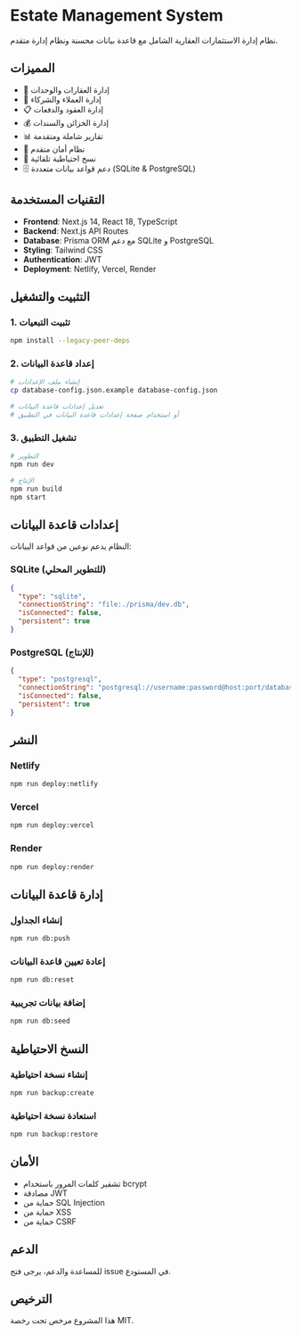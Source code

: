 # Estate Management System

نظام إدارة الاستثمارات العقارية الشامل مع قاعدة بيانات محسنة ونظام إدارة متقدم.

## المميزات

- 🏢 إدارة العقارات والوحدات
- 👥 إدارة العملاء والشركاء
- 📋 إدارة العقود والدفعات
- 💰 إدارة الخزائن والسندات
- 📊 تقارير شاملة ومتقدمة
- 🔐 نظام أمان متقدم
- 💾 نسخ احتياطية تلقائية
- 🗄️ دعم قواعد بيانات متعددة (SQLite & PostgreSQL)

## التقنيات المستخدمة

- **Frontend**: Next.js 14, React 18, TypeScript
- **Backend**: Next.js API Routes
- **Database**: Prisma ORM مع دعم SQLite و PostgreSQL
- **Styling**: Tailwind CSS
- **Authentication**: JWT
- **Deployment**: Netlify, Vercel, Render

## التثبيت والتشغيل

### 1. تثبيت التبعيات

```bash
npm install --legacy-peer-deps
```

### 2. إعداد قاعدة البيانات

```bash
# إنشاء ملف الإعدادات
cp database-config.json.example database-config.json

# تعديل إعدادات قاعدة البيانات
# أو استخدام صفحة إعدادات قاعدة البيانات في التطبيق
```

### 3. تشغيل التطبيق

```bash
# التطوير
npm run dev

# الإنتاج
npm run build
npm start
```

## إعدادات قاعدة البيانات

النظام يدعم نوعين من قواعد البيانات:

### SQLite (للتطوير المحلي)
```json
{
  "type": "sqlite",
  "connectionString": "file:./prisma/dev.db",
  "isConnected": false,
  "persistent": true
}
```

### PostgreSQL (للإنتاج)
```json
{
  "type": "postgresql",
  "connectionString": "postgresql://username:password@host:port/database",
  "isConnected": false,
  "persistent": true
}
```

## النشر

### Netlify
```bash
npm run deploy:netlify
```

### Vercel
```bash
npm run deploy:vercel
```

### Render
```bash
npm run deploy:render
```

## إدارة قاعدة البيانات

### إنشاء الجداول
```bash
npm run db:push
```

### إعادة تعيين قاعدة البيانات
```bash
npm run db:reset
```

### إضافة بيانات تجريبية
```bash
npm run db:seed
```

## النسخ الاحتياطية

### إنشاء نسخة احتياطية
```bash
npm run backup:create
```

### استعادة نسخة احتياطية
```bash
npm run backup:restore
```

## الأمان

- تشفير كلمات المرور باستخدام bcrypt
- مصادقة JWT
- حماية من SQL Injection
- حماية من XSS
- حماية من CSRF

## الدعم

للمساعدة والدعم، يرجى فتح issue في المستودع.

## الترخيص

هذا المشروع مرخص تحت رخصة MIT.